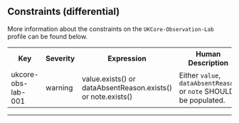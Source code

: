 ## Constraints (differential)

More information about the constraints on the <code>UKCore-Observation-Lab</code> profile can be found below.

<table class="assets" title="Constraints list">
<tr>
<th class="width15">Key</th>
<th class="width10">Severity</th>
<th class="width30">Expression</th>
<th class="width45">Human Description</th>
</tr>
<tr>
<td>ukcore-obs-lab-001</td>
<td>warning</td>
<td>value.exists() or dataAbsentReason.exists() or note.exists()</td>
<td>Either <code>value</code>, <code>dataAbsentReason</code> or <code>note</code> SHOULD be populated.</td>
</tr>
</table>

---